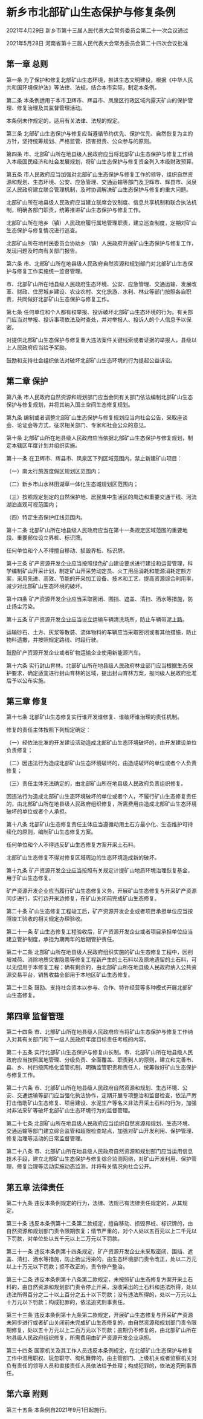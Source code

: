 # 新乡市北部矿山生态保护与修复条例

2021年4月29日 新乡市第十三届人民代表大会常务委员会第二十一次会议通过

2021年5月28日 河南省第十三届人民代表大会常务委员会第二十四次会议批准



## 第一章  总则

第一条 为了保护和修复北部矿山生态环境，推进生态文明建设，根据《中华人民共和国环境保护法》等法律、法规，结合本市实际，制定本条例。

第二条 本条例适用于本市卫辉市、辉县市、凤泉区行政区域内露天矿山的保护管理、修复治理及其监督管理活动。

本条例未作规定的，适用有关法律、法规的规定。

第三条 北部矿山生态保护与修复应当遵循节约优先、保护优先、自然恢复为主的方针，坚持统筹规划、严格监管、损害担责、公众参与的原则。

第四条 市、北部矿山所在地县级人民政府应当将北部矿山生态保护与修复工作纳入本级国民经济和社会发展规划，将矿山生态保护与修复资金列入本级财政预算。

第五条 市人民政府应当加强对北部矿山生态保护与修复工作的领导，组织自然资源和规划、生态环境、公安、应急管理、交通运输等部门及卫辉市、辉县市、凤泉区人民政府建立联合管理机制，及时协调解决矿山生态保护与修复的重大问题。

北部矿山所在地县级人民政府应当建立联席会议制度、信息共享机制和联合执法机制，明确各部门职责，统筹推进矿山生态保护与修复工作。

北部矿山所在地乡（镇）人民政府履行属地管理职责，建立巡查制度，定期对矿山生态保护与修复情况进行巡查。

北部矿山所在地村民委员会协助乡（镇）人民政府开展矿山生态保护与修复工作，发现问题及时向有关部门报告。

第六条 市、北部矿山所在地县级人民政府自然资源和规划部门对北部矿山生态保护与修复工作实施统一监督管理。

市、北部矿山所在地县级人民政府生态环境、公安、应急管理、交通运输、发展改革、财政、住房城乡建设、农业农村、文化旅游、水利、林业等部门按照各自职责，共同做好北部矿山生态保护与修复工作。

第七条 任何单位和个人都有权举报、投诉破坏北部矿山生态环境的行为。有关部门应当对举报、投诉事项依法及时查处，并对举报人、投诉人的个人信息予以保密。

对提供北部矿山生态保护与修复重大违法案件关键线索或者证据的举报人，县级以上人民政府应当给予奖励。

鼓励和支持社会组织依法对破坏北部矿山生态环境的行为提起公益诉讼。

## 第二章  保护

第八条 市人民政府自然资源和规划部门应当会同有关部门依法编制北部矿山生态保护与修复规划，并将其纳入国土空间生态修复规划。

第九条 编制或者调整北部矿山生态保护与修复规划应当向社会公告，采取座谈会、论证会等方式，征求相关部门、专家和社会公众的意见。

第十条 北部矿山所在地县级人民政府应当依据北部矿山生态保护与修复规划，制定本辖区年度计划并组织实施。

第十一条 在卫辉市、辉县市、凤泉区下列区域范围内，禁止新建矿山项目：

（一）南太行旅游度假区规划区范围内；

（二）新乡市山水林田湖草一体化生态城规划区范围内；

（三）按照规定划定的自然保护地、居民集中生活区的周边和重要交通干线、河流湖泊直观可视范围内；

（四）特定生态保护红线范围内。

第十二条 北部矿山所在地县级人民政府应当在第十一条规定区域范围的重要地段、重要部位设立界桩、标识牌。

任何单位和个人不得擅自移动、损毁界桩、标识牌。

第十三条 矿产资源开发企业应当按照绿色矿山建设要求进行建设和运营管理，科学编制矿山开采计划，制定矿山开采劳动定员、火工用品消耗和能源消耗定额方案，采用先进、高效、节能的开采加工设备、技术和工艺，提高资源综合利用率，减少对北部矿山生态环境的破坏。

第十四条 矿产资源开发企业应当采取密闭、围挡、遮盖、清扫、洒水等措施，防止扬尘污染。

第十五条 矿产资源开发企业应当设立运输车辆清洗场所，防止车辆带泥上路。

运输砂石、土方、灰浆等散装、流体物料的车辆应当采取密闭或者其他措施，防止物料遗撒，并按照规定路线、时段行驶。

鼓励矿产资源开发企业或者矿物运输企业使用新能源汽车。

第十六条 实行封山育林。北部矿山所在地县级人民政府林业部门应当根据生态保护要求，确定适宜进行封山育林的区域，提出封山育林方案，报同级人民政府批准后予以公布实施。

## 第三章  修复

第十七条 北部矿山生态修复实行谁开发谁修复、谁破坏谁治理的责任机制。

修复的责任主体按照下列规定确定：

（一）经依法批准的开发建设活动造成北部矿山生态环境破坏的，由开发建设单位负责修复；

（二）因违法行为造成北部矿山生态环境破坏的，由造成破坏的单位或者个人负责修复；

（三）责任主体无法确定的，由北部矿山所在地县级人民政府负责组织修复。

因违法行为造成北部矿山生态环境破坏的单位或者个人，不履行矿山生态修复责任的，由北部矿山所在地县级人民政府组织修复，所需费用由造成北部矿山生态环境破坏的单位或者个人承担。

第十八条 北部矿山生态修复责任主体应当遵循动用土石方最小化、生态维护可持续化的原则，编制矿山生态修复方案。

任何单位和个人不得违反矿山生态修复方案开采土石料。

北部矿山生态修复不得对修复区域周边的生态环境造成新的破坏。

第十九条 矿产资源开发企业应当按照有关规定计提矿山地质环境治理恢复基金，用于矿山生态修复。

矿产资源开发企业应当履行矿山生态修复义务，开展矿山生态修复与开采矿产资源同步进行，实行边开采边修复，在矿山关闭前完成矿山生态修复。

第二十条 矿山生态修复工程竣工后，矿产资源开发企业或者项目承担单位应当按照竣工验收的相关规定办理验收。

第二十一条 矿山生态修复工程验收后，矿产资源开发企业或者项目承担单位应当建立管护制度，承担为期两年的后期管护责任。

第二十二条 北部矿山所在地县级人民政府组织实施的矿山生态修复工程中，因削坡减荷、消除地质灾害隐患等修复工程新产生的土石料以及原地遗留的土石料，可以无偿用于本修复工程；确有剩余的，由北部矿山所在地县级人民政府纳入公共资源交易平台，销售收益全部用于本地区矿山生态修复。

第二十三条 鼓励、支持社会资本以参与、合作、特许经营等多种模式开展北部矿山生态修复。

## 第四章  监督管理

第二十四条 市、北部矿山所在地县级人民政府应当将矿山生态保护与修复工作纳入对其有关部门和下一级人民政府年度目标责任考核的内容。

第二十五条 实行北部矿山生态保护与修复山长制。市、北部矿山所在地县级人民政府应当按照属地管理、分级负责、全面覆盖、职责到人的原则，建立和完善市、县、乡、村四级网格化监管机制，明确监管职责和责任人，统筹做好矿山生态保护与修复工作。

第二十六条 市、北部矿山所在地县级人民政府自然资源和规划、生态环境、公安、交通运输等部门应当强化执法协作，定期开展专项整治和监督检查，依法严厉打击借助矿山生态修复、项目建设、水泥生产等名义非法开采土石料的行为，加强对非法采矿等破坏北部矿山生态环境行为的监督管理。

第二十七条 北部矿山所在地县级人民政府应当组织自然资源和规划、生态环境、交通运输等部门建立综合监管和超限检查站点，加强对矿山开发利用、保护管理、修复治理等活动的日常监督管理。

第二十八条 市、北部矿山所在地县级人民政府自然资源和规划部门应当运用信息技术手段，建立北部矿山生态保护与修复综合监测网络，对矿山开发利用、保护管理、修复治理等活动实施动态监测，并将有关情况向社会公开。

## 第五章  法律责任

第二十九条 违反本条例规定的行为，法律、法规已有法律责任规定的，从其规定。

第三十条 违反本条例第十二条第二款规定，擅自移动、损毁界桩、标识牌的，由自然资源和规划部门责令限期恢复；情节严重的，对个人处以五百元以上二千元以下罚款，对单位处以五千元以上二万元以下罚款。

第三十一条 违反本条例第十四条规定，矿产资源开发企业未采取密闭、围挡、遮盖、清扫、洒水等措施，防止扬尘污染的，由生态环境部门责令改正，处以二万元以上十万元以下罚款；拒不改正的，责令停产整治。

第三十二条 违反本条例第十八条第二款规定，未按照矿山生态修复方案开采土石料的，由自然资源和规划部门责令停止开采，没收采出的土石料和违法所得，处以违法所得百分之二十以上百分之五十以下罚款；没有违法所得的，处以一万元以上十万元以下罚款；构成犯罪的，依法追究刑事责任。

第三十三条 违反本条例第十九条第二款规定，开展矿山生态修复与开采矿产资源未同步进行或者矿山关闭前未完成矿山生态修复的，由自然资源和规划部门责令限期修复，处以五十万元以上二百万元以下罚款；逾期仍不修复的，由北部矿山所在地县级人民政府组织修复，所需费用由矿产资源开发企业承担。

第三十四条 国家机关及其工作人员违反本条例规定，在北部矿山生态保护与修复工作中滥用职权、玩忽职守、徇私舞弊的，由主管部门、上级机关或者监察机关对负有责任的领导人员和直接责任人员依法给予处理；构成犯罪的，依法追究刑事责任。

## 第六章  附则

第三十五条 本条例自2021年9月1日起施行。